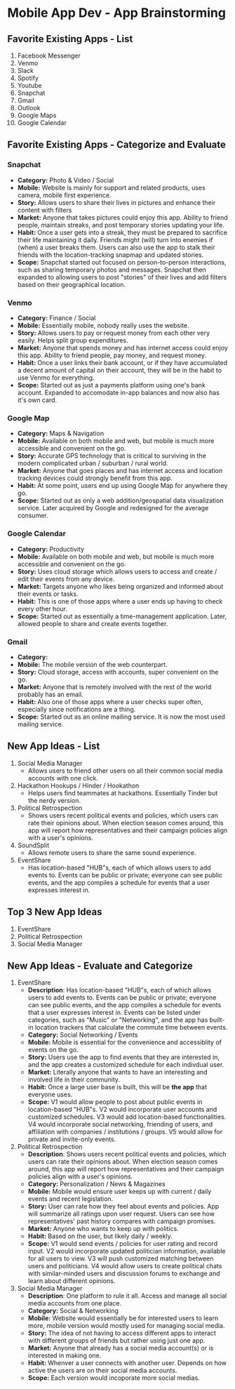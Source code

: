 Mobile App Dev - App Brainstorming
===

## Favorite Existing Apps - List
1. Facebook Messenger
2. Venmo
3. Slack
4. Spotify
5. Youtube
6. Snapchat
7. Gmail
8. Outlook
9. Google Maps
10. Google Calendar

## Favorite Existing Apps - Categorize and Evaluate
### Snapchat
   - **Category:** Photo & Video / Social
   - **Mobile:** Website is mainly for support and related products, uses camera, mobile first experience.
   - **Story:** Allows users to share their lives in pictures and enhance their content with filters
   - **Market:** Anyone that takes pictures could enjoy this app. Ability to friend people, maintain streaks, and post temporary stories updating your life.
   - **Habit:** Once a user gets into a streak, they must be prepared to sacrifice their life maintaining it daily. Friends might (will) turn into enemies if (when) a user breaks them. Users can also use the app to stalk their friends with the location-tracking snapmap and updated stories.
   - **Scope:** Snapchat started out focused on person-to-person interactions, such as sharing temporary photos and messages. Snapchat then expanded to allowing users to post "stories" of their lives and add filters based on their geographical location. 
### Venmo
   - **Category:** Finance / Social
   - **Mobile:** Essentially mobile, nobody really uses the website.
   - **Story:** Allows users to pay or request money from each other very easily. Helps split group expenditures.
   - **Market:** Anyone that spends money and has internet access could enjoy this app. Ability to friend people, pay money, and request money.
   - **Habit:** Once a user links their bank account, or if they have accumulated a decent amount of capital on their account, they will be in the habit to use Venmo for everything.
   - **Scope:** Started out as just a payments platform using one's bank account. Expanded to accomodate in-app balances and now also has it's own card.
### Google Map
   - **Category:** Maps & Navigation
   - **Mobile:** Available on both mobile and web, but mobile is much more accessible and convenient on the go.
   - **Story:** Accurate GPS technology that is critical to surviving in the modern complicated urban / suburban / rural world.
   - **Market:** Anyone that goes places and has internet access and location tracking devices could strongly benefit from this app. 
   - **Habit:** At some point, users end up using Google Map for anywhere they go.
   - **Scope:** Started out as only a web addition/geospatial data visualization service. Later acquired by Google and redesigned for the average consumer.
### Google Calendar
   - **Category:** Productivity
   - **Mobile:** Available on both mobile and web, but mobile is much more accessible and convenient on the go.
   - **Story:** Uses cloud storage which allows users to access and create / edit their events from any device.
   - **Market:** Targets anyone who likes being organized and informed about their events or tasks.
   - **Habit:** This is one of those apps where a user ends up having to check every other hour.
   - **Scope:** Started out as essentially a time-management application. Later, allowed people to share and create events together.
### Gmail
   - **Category:** 
   - **Mobile:** The mobile version of the web counterpart.
   - **Story:** Cloud storage, access with accounts, super convenient on the go.
   - **Market:** Anyone that is remotely involved with the rest of the world probably has an email.
   - **Habit:** Also one of those apps where a user checks super often, especially since notifications are a thing.
   - **Scope:** Started out as an online mailing service. It is now the most used mailing service.

## New App Ideas - List
1. Social Media Manager
   - Allows users to friend other users on all their common social media accounts with one click.
2. Hackathon Hookups / Hinder / Hookathon
   - Helps users find teammates at hackathons. Essentially Tinder but the nerdy version.
3. Political Retrospection
   - Shows users recent political events and policies, which users can rate their opinions about. When election season comes around, this app will report how representatives and their campaign policies align with a user's opinions.
4. SoundSplit
   - Allows remote users to share the same sound experience.
5. EventShare
   - Has location-based "HUB"s, each of which allows users to add events to. Events can be public or private; everyone can see public events, and the app compiles a schedule for events that a user expresses interest in.

## Top 3 New App Ideas
1. EventShare
2. Political Retrospection
3. Social Media Manager

## New App Ideas - Evaluate and Categorize
1. EventShare
   - **Description**: Has location-based "HUB"s, each of which allows users to add events to. Events can be public or private; everyone can see public events, and the app compiles a schedule for events that a user expresses interest in. Events can be listed under categories, such as "Music" or "Networking", and the app has built-in location trackers that calculate the commute time between events.
   - **Category:** Social Networking / Events
   - **Mobile:** Mobile is essential for the convenience and accessiblity of events on the go.
   - **Story:** Users use the app to find events that they are interested in, and the app creates a customized schedule for each indivdual user.
   - **Market:** Literally anyone that wants to have an interesting and involved life in their community.
   - **Habit:** Once a large user base is built, this will be **the app** that everyone uses.
   - **Scope:** V1 would allow people to post about public events in location-based "HUB"s. V2 would incorporate user accounts and customized schedules. V3 would add location-based functionalities. V4 would incorporate social networking, friending of users, and affiliation with companies / institutions / groups. V5 would allow for private and invite-only events.
2. Political Retrospection
   - **Description**: Shows users recent political events and policies, which users can rate their opinions about. When election season comes around, this app will report how representatives and their campaign policies align with a user's opinions.
   - **Category:** Personalization / News & Magazines
   - **Mobile:** Mobile would ensure user keeps up with current / daily events and recent legislation.
   - **Story:** User can rate how they feel about events and policies. App will summarize all ratings upon user request. Users can see how representatives' past history compares with campaign promises.
   - **Market:** Anyone who wants to keep up with politics.
   - **Habit:** Based on the user, but likely daily / weekly.
   - **Scope:** V1 would send events / policies for user rating and record input. V2 would incorporate updated politician information, available for all users to view. V3 will push customized matching between users and politicians. V4 would allow users to create political chats with similar-minded users and discussion forums to exchange and learn about different opinions.
3. Social Media Manager
   - **Description**: One platform to rule it all. Access and manage all social media accounts from one place.
   - **Category:** Social & Networking
   - **Mobile:** Website would essentially be for  interested users to learn more, mobile version would mostly used for managing social media.
   - **Story:** The idea of not having to access different apps to interact with different groups of friends but rather using just one app.
   - **Market:** Anyone that already has a social media account(s) or is interested in making one.
   - **Habit:** Whenver a user connects with  another user. Depends on how active the users are on their social media accounts.
   - **Scope:** Each version would incoporate more social medias.
